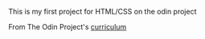 This is my first project for HTML/CSS on the odin project

From The Odin Project's [curriculum](http://www.theodinproject.com/courses/web-development-101/lessons/html-css)